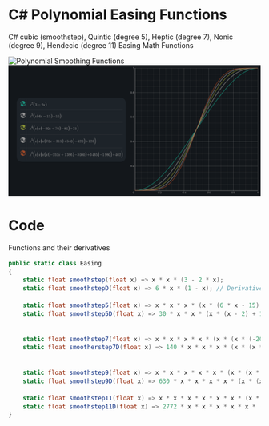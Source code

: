 # C# Polynomial Easing Functions
C# cubic (smoothstep), Quintic (degree 5), Heptic (degree 7), Nonic (degree 9), Hendecic (degree 11)
Easing Math Functions

<img src="https://github.com/LTMX/Smoothing-Functions/blob/master/Polynomial%20Smoothing%20Functions.png" alt="Polynomial Smoothing Functions">
<img src="Unity%20Polynomial%20Easing%20Functions.png" alt="C# Polynomial Easing Functions">


# Code

Functions and their derivatives

```csharp
public static class Easing
{
    static float smoothstep(float x) => x * x * (3 - 2 * x);
    static float smoothstepD(float x) => 6 * x * (1 - x); // Derivative

    static float smoothstep5(float x) => x * x * x * (x * (6 * x - 15) + 10);
    static float smoothstep5D(float x) => 30 * x * x * (x * (x - 2) + 1); // Derivative


    static float smoothstep7(float x) => x * x * x * x * (x * (x * (-20 * x + 70) - 84) + 35);
    static float smootherstep7D(float x) => 140 * x * x * x * (x * (x * (-x + 3) - 3) + 1); // Derivative


    static float smoothstep9(float x) => x * x * x * x * x * (x * (x * (x * (70 * x - 315) + 540) - 420) + 126);
    static float smoothstep9D(float x) => 630 * x * x * x * x * (x * (x * (x * (x - 4) + 6) - 4) + 1); // Derivative

    static float smoothstep11(float x) => x * x * x * x * x * x * (x * (x * (x * (x * (-252 * x + 1386) - 3080) + 3465) - 1980) + 462);
    static float smoothstep11D(float x) => 2772 * x * x * x * x * x * (x * (x * (x * (x * (-x + 5) - 10) + 10) - 5) + 1); // Derivative
}
```

